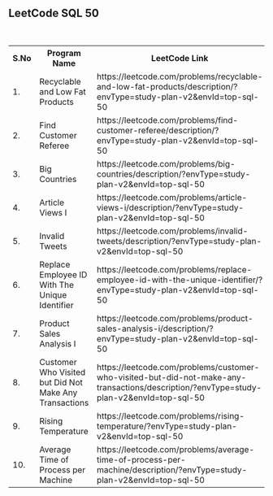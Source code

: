<h2>LeetCode SQL 50</h2>
<br>
<table>        
  <tr>
    <th>S.No</th> 
    <th>Program Name</th>
    <th>LeetCode Link</th>
  </tr>    
  <tr>
    <td>1.</td>
    <td>Recyclable and Low Fat Products</td>
    <td>https://leetcode.com/problems/recyclable-and-low-fat-products/description/?envType=study-plan-v2&envId=top-sql-50</td>
  </tr>
  <tr>
    <td>2.</td>
    <td>Find Customer Referee</td>
    <td>https://leetcode.com/problems/find-customer-referee/description/?envType=study-plan-v2&envId=top-sql-50</td>
  </tr>
  <tr>
    <td>3.</td>
    <td>Big Countries</td>
    <td>https://leetcode.com/problems/big-countries/description/?envType=study-plan-v2&envId=top-sql-50</td>
  </tr>
  <tr>
    <td>4.</td>
    <td>Article Views I</td>
    <td>https://leetcode.com/problems/article-views-i/description/?envType=study-plan-v2&envId=top-sql-50</td>
  </tr>
  <tr>
    <td>5.</td>
    <td>Invalid Tweets</td>
    <td>https://leetcode.com/problems/invalid-tweets/description/?envType=study-plan-v2&envId=top-sql-50</td>
  </tr>
  <td>6.</td>
    <td>Replace Employee ID With The Unique Identifier</td>
    <td>https://leetcode.com/problems/replace-employee-id-with-the-unique-identifier/?envType=study-plan-v2&envId=top-sql-50</td>
  </tr>
  <td>7.</td>
    <td>Product Sales Analysis I</td>
    <td>https://leetcode.com/problems/product-sales-analysis-i/description/?envType=study-plan-v2&envId=top-sql-50</td>
  </tr>
  </tr>
  <td>8.</td>
    <td>Customer Who Visited but Did Not Make Any Transactions</td>
    <td>https://leetcode.com/problems/customer-who-visited-but-did-not-make-any-transactions/description/?envType=study-plan-v2&envId=top-sql-50</td>
  </tr>
  <td>9.</td>
    <td>Rising Temperature</td>
    <td>https://leetcode.com/problems/rising-temperature/?envType=study-plan-v2&envId=top-sql-50</td>
  </tr>
  <td>10.</td>
    <td>Average Time of Process per Machine</td>
    <td>https://leetcode.com/problems/average-time-of-process-per-machine/description/?envType=study-plan-v2&envId=top-sql-50</td>
  </tr>
</table>
